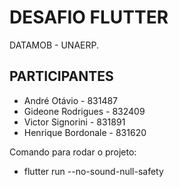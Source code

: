 # DESAFIO FLUTTER

DATAMOB - UNAERP.

## PARTICIPANTES

- André Otávio - 831487
- Gideone Rodrigues - 832409
- Victor Signorini - 831891
- Henrique Bordonale - 831620

Comando para rodar o projeto:
- flutter run --no-sound-null-safety


